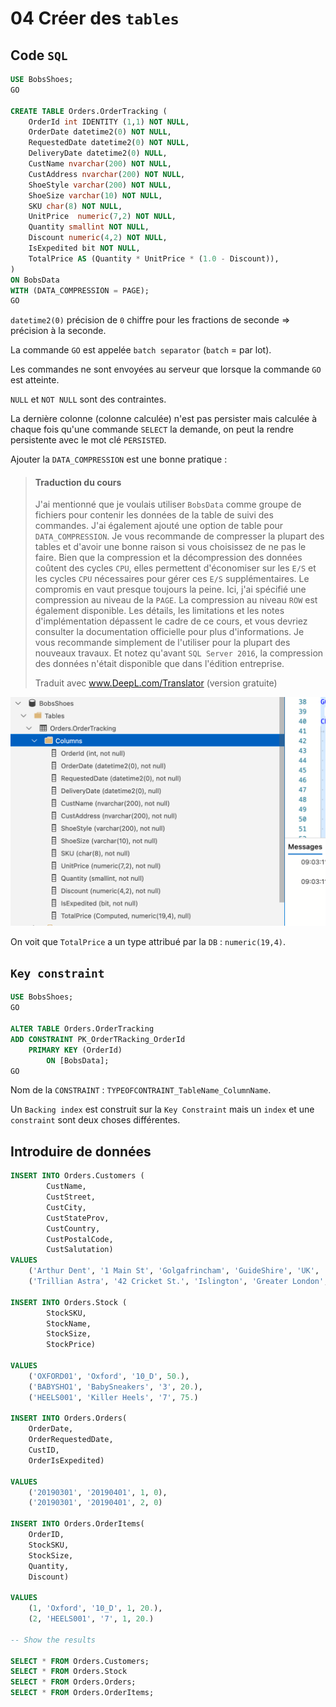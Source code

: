 # 04 Créer des `tables`



## Code `SQL`

```sql
USE BobsShoes;
GO

CREATE TABLE Orders.OrderTracking (
	OrderId int IDENTITY (1,1) NOT NULL,
    OrderDate datetime2(0) NOT NULL,
    RequestedDate datetime2(0) NOT NULL,
    DeliveryDate datetime2(0) NULL,
    CustName nvarchar(200) NOT NULL,
    CustAddress nvarchar(200) NOT NULL,
    ShoeStyle varchar(200) NOT NULL,
    ShoeSize varchar(10) NOT NULL,
    SKU char(8) NOT NULL,
    UnitPrice  numeric(7,2) NOT NULL,
    Quantity smallint NOT NULL,
    Discount numeric(4,2) NOT NULL,
    IsExpedited bit NOT NULL,
    TotalPrice AS (Quantity * UnitPrice * (1.0 - Discount)),
)
ON BobsData
WITH (DATA_COMPRESSION = PAGE);
GO
```

`datetime2(0)` précision de `0` chiffre pour les fractions de seconde => précision à la seconde.

La commande `GO` est appelée `batch separator` (`batch` = par lot).

Les commandes ne sont envoyées au serveur que lorsque la commande `GO` est atteinte.

`NULL` et `NOT NULL` sont des contraintes.

La dernière colonne (colonne calculée) n'est pas persister mais calculée à chaque fois qu'une commande `SELECT` la demande, on peut la rendre persistente avec le mot clé `PERSISTED`.

Ajouter la `DATA_COMPRESSION` est une bonne pratique :

> #### Traduction du cours
>
> J'ai mentionné que je voulais utiliser `BobsData` comme groupe de fichiers pour contenir les données de la table de suivi des commandes. J'ai également ajouté une option de table pour `DATA_COMPRESSION`. Je vous recommande de compresser la plupart des tables et d'avoir une bonne raison si vous choisissez de ne pas le faire. Bien que la compression et la décompression des données coûtent des cycles `CPU`, elles permettent d'économiser sur les `E/S` et les cycles `CPU` nécessaires pour gérer ces `E/S` supplémentaires. Le compromis en vaut presque toujours la peine. Ici, j'ai spécifié une compression au niveau de la `PAGE`. La compression au niveau `ROW` est également disponible. Les détails, les limitations et les notes d'implémentation dépassent le cadre de ce cours, et vous devriez consulter la documentation officielle pour plus d'informations. Je vous recommande simplement de l'utiliser pour la plupart des nouveaux travaux. Et notez qu'avant `SQL Server 2016`, la compression des données n'était disponible que dans l'édition entreprise. 
>
> Traduit avec www.DeepL.com/Translator (version gratuite)

<img src="assets/all-column-ddf.png" alt="all-column-ddf" style="zoom:50%;" />

On voit que `TotalPrice` a un type attribué par la `DB` : `numeric(19,4)`.



## `Key constraint`

```sql
USE BobsShoes;
GO

ALTER TABLE Orders.OrderTracking
ADD CONSTRAINT PK_OrderTRacking_OrderId
	PRIMARY KEY (OrderId)
		ON [BobsData];
GO
```

 Nom de la `CONSTRAINT` : `TYPEOFCONTRAINT_TableName_ColumnName`.

Un `Backing index` est construit sur la `Key Constraint` mais un `index` et une `constraint` sont deux choses différentes.



## Introduire de données

```sql
INSERT INTO Orders.Customers (
        CustName, 
        CustStreet, 
        CustCity, 
        CustStateProv, 
        CustCountry, 
        CustPostalCode, 
        CustSalutation)
VALUES 
    ('Arthur Dent', '1 Main St', 'Golgafrincham', 'GuideShire', 'UK', '1MSGGS', 'Mr.'),
    ('Trillian Astra', '42 Cricket St.', 'Islington', 'Greater London', 'UK', '42CSIGL', 'Miss')

INSERT INTO Orders.Stock (
        StockSKU, 
        StockName, 
        StockSize, 
        StockPrice)

VALUES
    ('OXFORD01', 'Oxford', '10_D', 50.),
    ('BABYSHO1', 'BabySneakers', '3', 20.),
    ('HEELS001', 'Killer Heels', '7', 75.)

INSERT INTO Orders.Orders(
    OrderDate, 
    OrderRequestedDate, 
    CustID, 
    OrderIsExpedited)

VALUES 
    ('20190301', '20190401', 1, 0),
    ('20190301', '20190401', 2, 0)

INSERT INTO Orders.OrderItems(
    OrderID, 
    StockSKU,
    StockSize,
    Quantity, 
    Discount)

VALUES
    (1, 'Oxford', '10_D', 1, 20.),
    (2, 'HEELS001', '7', 1, 20.)

-- Show the results

SELECT * FROM Orders.Customers;
SELECT * FROM Orders.Stock
SELECT * FROM Orders.Orders;
SELECT * FROM Orders.OrderItems;

```

